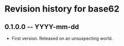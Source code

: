 # Revision history for base62

## 0.1.0.0 -- YYYY-mm-dd

* First version. Released on an unsuspecting world.
